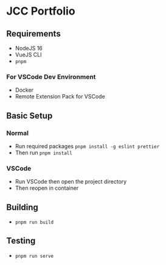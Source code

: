 # JCC Portfolio

## Requirements

- NodeJS 16
- VueJS CLI
- `pnpm`

### For VSCode Dev Environment

- Docker
- Remote Extension Pack for VSCode

## Basic Setup

### Normal

- Run required packages `pnpm install -g eslint prettier`
- Then run `pnpm install` 

### VSCode

- Run VSCode then open the project directory
- Then reopen in container

## Building

- `pnpm run build`

## Testing

- `pnpm run serve`
